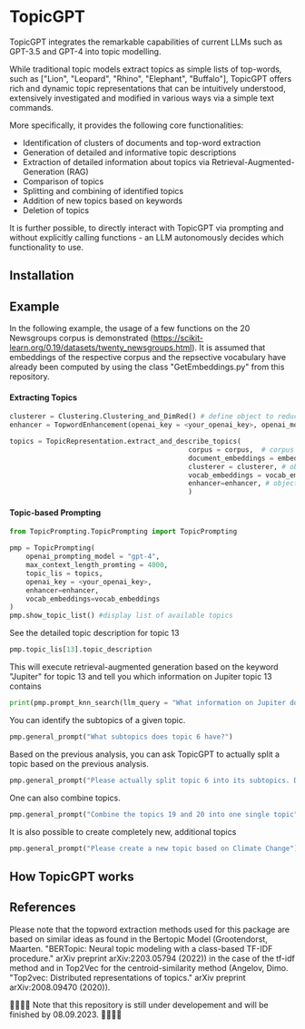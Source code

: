 # TopicGPT
TopicGPT integrates the remarkable capabilities of current LLMs such as GPT-3.5 and GPT-4 into topic modelling. 

While traditional topic models extract topics as simple lists of top-words, such as ["Lion", "Leopard", "Rhino", "Elephant", "Buffalo"], TopicGPT offers rich and dynamic topic representations that can be intuitively understood, extensively investigated and modified in various ways via a simple text commands. 

More specifically, it provides the following core functionalities: 
- Identification of clusters of documents and top-word extraction
- Generation of detailed and informative topic descriptions 
- Extraction of detailed information about topics via Retrieval-Augmented-Generation (RAG)
- Comparison of topics
- Splitting and combining of identified topics
- Addition of new topics based on keywords
- Deletion of topics
  
It is further possible, to directly interact with TopicGPT via prompting and without explicitly calling  functions - an LLM autonomously decides which functionality to use.

## Installation

## Example 

In the following example, the usage of a few functions on the 20 Newsgroups corpus is demonstrated (https://scikit-learn.org/0.19/datasets/twenty_newsgroups.html). It is assumed that embeddings of the respective corpus and the repsective vocabulary have already been computed by using the class "GetEmbeddings.py" from this repository. 

#### Extracting Topics 

```python
clusterer = Clustering.Clustering_and_DimRed() # define object to reduce dimensionality and cluster documents 
enhancer = TopwordEnhancement(openai_key = <your_openai_key>, openai_model = "gpt-4", max_context_length = 8000) # define object used for describing and naming objects

topics = TopicRepresentation.extract_and_describe_topics(
                                            corpus = corpus,  # corpus of documents to be analyzed. Is of type list[str] where each string is a document
                                            document_embeddings = embeddings,  # embeddings for each document. Is an np.ndarray of shape (n_documents, n_embedding_dimensions)
                                            clusterer = clusterer, # object to cluster documents
                                            vocab_embeddings = vocab_embeddings, # A dictionary of type dict[str, np.ndarray] where each key is a word in the vocabulary of the corpus and each value is the corresponding embedding obtained with the same embedding model as for the document embeddings. 
                                            enhancer=enhancer, # object to describe topics
                                            )
```

#### Topic-based Prompting 

```python
from TopicPrompting.TopicPrompting import TopicPrompting

pmp = TopicPrompting(
    openai_prompting_model = "gpt-4",
    max_context_length_promting = 4000,
    topic_lis = topics,
    openai_key = <your_openai_key>, 
    enhancer=enhancer,
    vocab_embeddings=vocab_embeddings
)
pmp.show_topic_list() #display list of available topics 
```

See the detailed topic description for topic 13

```python
pmp.topic_lis[13].topic_description 
```

This will execute retrieval-augmented generation based on the keyword "Jupiter" for topic 13 and tell you which information on Jupiter topic 13 contains
```python
print(pmp.prompt_knn_search(llm_query = "What information on Jupiter does topic 13 contain)) 
```
You can identify the subtopics of a given topic.
```python
pmp.general_prompt("What subtopics does topic 6 have?")
```

Based on the previous analysis, you can ask TopicGPT to actually split a topic based on the previous analysis. 
```python
pmp.general_prompt("Please actually split topic 6 into its subtopics. Do this inplace.")
```

One can also combine topics. 
```python
pmp.general_prompt("Combine the topics 19 and 20 into one single topic")
```

It is also possible to create completely new, additional topics
```python
pmp.general_prompt("Please create a new topic based on Climate Change")
```
## How TopicGPT works

## References

Please note that the topword extraction methods used for this package are based on similar ideas as found in the Bertopic Model (Grootendorst, Maarten. "BERTopic: Neural topic modeling with a class-based TF-IDF procedure." arXiv preprint arXiv:2203.05794 (2022)) in the case of the tf-idf method and in Top2Vec for the centroid-similarity method (Angelov, Dimo. "Top2vec: Distributed representations of topics." arXiv preprint arXiv:2008.09470 (2020)).


👷‍♀️🚧👷
Note that this repository is still under developement and will be finished by 08.09.2023. 
👷‍♀️🚧👷
